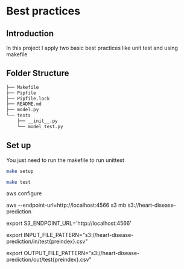 # Best practices

## Introduction

In this project I apply two basic best practices like unit test and using makefile


## Folder Structure
```bash
├── Makefile
├── Pipfile
├── Pipfile.lock
├── README.md
├── model.py
└── tests
    ├── __init__.py
    └── model_test.py
```


## Set up
You just need to run the makefile to run unittest

```bash
make setup
```

```bash
make test
```

aws configure

aws --endpoint-url=http://localhost:4566 s3 mb s3://heart-disease-prediction

export S3_ENDPOINT_URL='http://localhost:4566'

export INPUT_FILE_PATTERN="s3://heart-disease-prediction/in/test{preindex}.csv"

export OUTPUT_FILE_PATTERN="s3://heart-disease-prediction/out/test{preindex}.csv"